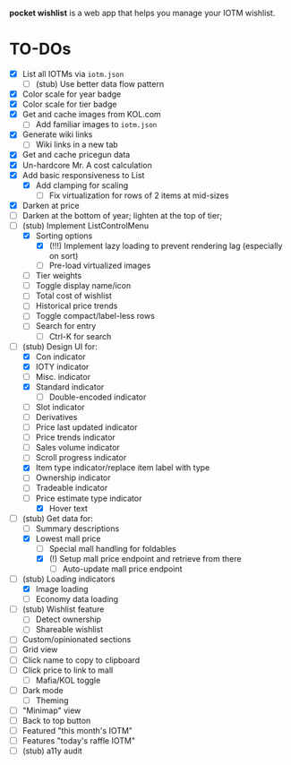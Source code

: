**pocket wishlist** is a web app that helps you manage your IOTM wishlist.

# TO-DOs

- [x] List all IOTMs via `iotm.json`
  - [ ] (stub) Use better data flow pattern
- [x] Color scale for year badge
- [x] Color scale for tier badge
- [x] Get and cache images from KOL.com
  - [ ] Add familiar images to `iotm.json`
- [x] Generate wiki links
  - [ ] Wiki links in a new tab
- [x] Get and cache pricegun data
- [x] Un-hardcore Mr. A cost calculation
- [x] Add basic responsiveness to List
  - [x] Add clamping for scaling
    - [ ] Fix virtualization for rows of 2 items at mid-sizes
- [x] Darken at price
- [ ] Darken at the bottom of year; lighten at the top of tier;
- [ ] (stub) Implement ListControlMenu
  - [x] Sorting options
    - [x] (!!!) Implement lazy loading to prevent rendering lag (especially on sort)
    - [ ] Pre-load virtualized images
  - [ ] Tier weights
  - [ ] Toggle display name/icon
  - [ ] Total cost of wishlist
  - [ ] Historical price trends
  - [ ] Toggle compact/label-less rows
  - [ ] Search for entry
    - [ ] Ctrl-K for search
- [ ] (stub) Design UI for:
  - [x] Con indicator
  - [x] IOTY indicator
  - [ ] Misc. indicator
  - [x] Standard indicator
    - [ ] Double-encoded indicator
  - [ ] Slot indicator
  - [ ] Derivatives
  - [ ] Price last updated indicator
  - [ ] Price trends indicator
  - [ ] Sales volume indicator
  - [ ] Scroll progress indicator
  - [x] Item type indicator/replace item label with type
  - [ ] Ownership indicator
  - [ ] Tradeable indicator
  - [ ] Price estimate type indicator
    - [x] Hover text
- [ ] (stub) Get data for:
  - [ ] Summary descriptions
  - [x] Lowest mall price
    - [ ] Special mall handling for foldables
    - [x] (!) Setup mall price endpoint and retrieve from there
      - [ ] Auto-update mall price endpoint
- [ ] (stub) Loading indicators
  - [x] Image loading
  - [ ] Economy data loading
- [ ] (stub) Wishlist feature
  - [ ] Detect ownership
  - [ ] Shareable wishlist
- [ ] Custom/opinionated sections
- [ ] Grid view
- [ ] Click name to copy to clipboard
- [ ] Click price to link to mall
  - [ ] Mafia/KOL toggle
- [ ] Dark mode
  - [ ] Theming
- [ ] "Minimap" view
- [ ] Back to top button
- [ ] Featured "this month's IOTM"
- [ ] Features "today's raffle IOTM"
- [ ] (stub) a11y audit
